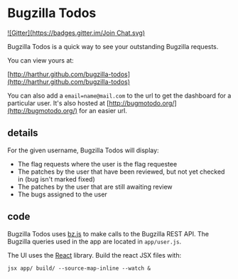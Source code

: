 # Bugzilla Todos
[![Gitter](https://badges.gitter.im/Join Chat.svg)](https://gitter.im/harthur/bugzilla-todos?utm_source=badge&utm_medium=badge&utm_campaign=pr-badge&utm_content=badge)

Bugzilla Todos is a quick way to see your outstanding Bugzilla requests.

You can view yours at:

[http://harthur.github.com/bugzilla-todos](http://harthur.github.com/bugzilla-todos)

You can also add a `email=name@mail.com` to the url to get the dashboard for a particular user. It's also hosted at [http://bugmotodo.org/](http://bugmotodo.org/) for an easier url.

## details

For the given username, Bugzilla Todos will display:

* The flag requests where the user is the flag requestee
* The patches by the user that have been reviewed, but not yet checked in (bug isn't marked fixed)
* The patches by the user that are still awaiting review
* The bugs assigned to the user

## code

Bugzilla Todos uses [bz.js](https://github.com/harthur/bz.js) to make calls to the Bugzilla REST API. The Bugzilla queries used in the app are located in `app/user.js`.

The UI uses the [React](http://facebook.github.io/react/) library. Build the react JSX files with:

```
jsx app/ build/ --source-map-inline --watch &
```
